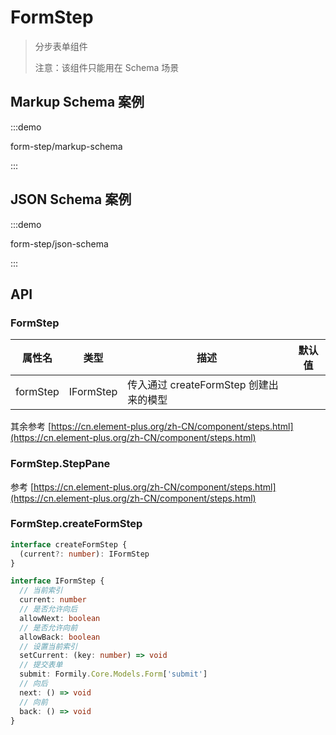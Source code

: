 # FormStep

> 分步表单组件
>
> 注意：该组件只能用在 Schema 场景

## Markup Schema 案例

:::demo

form-step/markup-schema

:::

## JSON Schema 案例

:::demo

form-step/json-schema

:::

## API

### FormStep

| 属性名   | 类型      | 描述                                   | 默认值 |
| -------- | --------- | -------------------------------------- | ------ |
| formStep | IFormStep | 传入通过 createFormStep 创建出来的模型 |        |

其余参考 [https://cn.element-plus.org/zh-CN/component/steps.html](https://cn.element-plus.org/zh-CN/component/steps.html)

### FormStep.StepPane

参考 [https://cn.element-plus.org/zh-CN/component/steps.html](https://cn.element-plus.org/zh-CN/component/steps.html)

### FormStep.createFormStep

```ts pure
interface createFormStep {
  (current?: number): IFormStep
}

interface IFormStep {
  // 当前索引
  current: number
  // 是否允许向后
  allowNext: boolean
  // 是否允许向前
  allowBack: boolean
  // 设置当前索引
  setCurrent: (key: number) => void
  // 提交表单
  submit: Formily.Core.Models.Form['submit']
  // 向后
  next: () => void
  // 向前
  back: () => void
}
```
